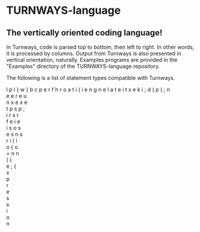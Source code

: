 # TURNWAYS-language
## The vertically oriented coding language!

In Turnways, code is parsed top to bottom, then left to right. In other words, it is processed by columns.
Output from Turnways is also presented in vertical orientation, naturally.
Examples programs are provided in the "Examples" directory of the TURNWAYS-language repository.

The following is a list of statement types compatible with Turnways.

l   p   i }   w }   b   c   p
e   r   f     h     r   o   a
t   i   (     i     e   n   g
    n   e     l     a   t   e
i   t   x     e     k   i   ;
d   (   p     (     ;   n    
e   e   r     e         u    
n   x   e     x         e    
t   p   s     p         ;    
i   r   s     r              
f   e   i     e              
i   s   o     s              
e   s   n     s              
r   i   )     i              
    o   {     o              
=   n         n              
    )         )              
e   ;         {              
x                            
p                            
r                            
e                            
s                            
s                            
i                            
o                            
n                            
